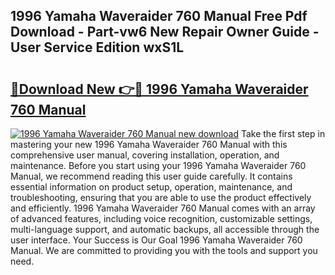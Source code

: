 ## 1996 Yamaha Waveraider 760 Manual Free Pdf Download - Part-vw6 New Repair Owner Guide - User Service Edition wxS1L

# <h2><a href="http://bc66196.oget.top/?id=1996+Yamaha+Waveraider+760+Manual">🔗Download New 👉🔴 1996 Yamaha Waveraider 760 Manual</a></h2>

[![1996 Yamaha Waveraider 760 Manual new download](https://i.imgur.com/5g1atiW.png)](http://bc66196.oget.top/?id=1996+Yamaha+Waveraider+760+Manual)
Take the first step in mastering your new 1996 Yamaha Waveraider 760 Manual with this comprehensive user manual, covering installation, operation, and maintenance. Before you start using your 1996 Yamaha Waveraider 760 Manual, we recommend reading this user guide carefully. It contains essential information on product setup, operation, maintenance, and troubleshooting, ensuring that you are able to use the product effectively and efficiently. 1996 Yamaha Waveraider 760 Manual comes with an array of advanced features, including voice recognition, customizable settings, multi-language support, and automatic backups, all accessible through the user interface. Your Success is Our Goal 1996 Yamaha Waveraider 760 Manual. We are committed to providing you with the tools and support you need.

